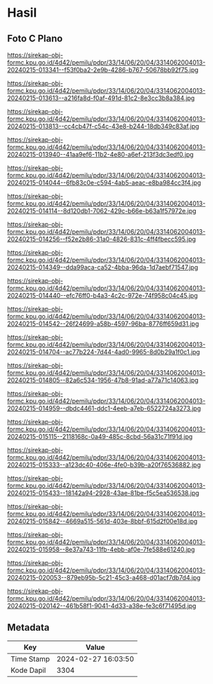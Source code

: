 # Hasil

## Foto C Plano

https://sirekap-obj-formc.kpu.go.id/4d42/pemilu/pdpr/33/14/06/20/04/3314062004013-20240215-013341--f53f0ba2-2e9b-4286-b767-50678bb92f75.jpg

https://sirekap-obj-formc.kpu.go.id/4d42/pemilu/pdpr/33/14/06/20/04/3314062004013-20240215-013613--a216fa8d-f0af-491d-81c2-8e3cc3b8a384.jpg

https://sirekap-obj-formc.kpu.go.id/4d42/pemilu/pdpr/33/14/06/20/04/3314062004013-20240215-013813--cc4cb47f-c54c-43e8-b244-18db349c83af.jpg

https://sirekap-obj-formc.kpu.go.id/4d42/pemilu/pdpr/33/14/06/20/04/3314062004013-20240215-013940--41aa9ef6-11b2-4e80-a6ef-213f3dc3edf0.jpg

https://sirekap-obj-formc.kpu.go.id/4d42/pemilu/pdpr/33/14/06/20/04/3314062004013-20240215-014044--6fb83c0e-c594-4ab5-aeac-e8ba984cc3f4.jpg

https://sirekap-obj-formc.kpu.go.id/4d42/pemilu/pdpr/33/14/06/20/04/3314062004013-20240215-014114--8d120db1-7062-429c-b66e-b63a1f57972e.jpg

https://sirekap-obj-formc.kpu.go.id/4d42/pemilu/pdpr/33/14/06/20/04/3314062004013-20240215-014256--f52e2b86-31a0-4826-831c-4ff4fbecc595.jpg

https://sirekap-obj-formc.kpu.go.id/4d42/pemilu/pdpr/33/14/06/20/04/3314062004013-20240215-014349--dda99aca-ca52-4bba-96da-1d7aebf71547.jpg

https://sirekap-obj-formc.kpu.go.id/4d42/pemilu/pdpr/33/14/06/20/04/3314062004013-20240215-014440--efc76ff0-b4a3-4c2c-972e-74f958c04c45.jpg

https://sirekap-obj-formc.kpu.go.id/4d42/pemilu/pdpr/33/14/06/20/04/3314062004013-20240215-014542--26f24699-a58b-4597-96ba-8776ff659d31.jpg

https://sirekap-obj-formc.kpu.go.id/4d42/pemilu/pdpr/33/14/06/20/04/3314062004013-20240215-014704--ac77b224-7d44-4ad0-9965-8d0b29a1f0c1.jpg

https://sirekap-obj-formc.kpu.go.id/4d42/pemilu/pdpr/33/14/06/20/04/3314062004013-20240215-014805--82a6c534-1956-47b8-91ad-a77a71c14063.jpg

https://sirekap-obj-formc.kpu.go.id/4d42/pemilu/pdpr/33/14/06/20/04/3314062004013-20240215-014959--dbdc4461-ddc1-4eeb-a7eb-6522724a3273.jpg

https://sirekap-obj-formc.kpu.go.id/4d42/pemilu/pdpr/33/14/06/20/04/3314062004013-20240215-015115--2118168c-0a49-485c-8cbd-56a31c71f91d.jpg

https://sirekap-obj-formc.kpu.go.id/4d42/pemilu/pdpr/33/14/06/20/04/3314062004013-20240215-015333--a123dc40-406e-4fe0-b39b-a20f76536882.jpg

https://sirekap-obj-formc.kpu.go.id/4d42/pemilu/pdpr/33/14/06/20/04/3314062004013-20240215-015433--18142a94-2928-43ae-81be-f5c5ea536538.jpg

https://sirekap-obj-formc.kpu.go.id/4d42/pemilu/pdpr/33/14/06/20/04/3314062004013-20240215-015842--4669a515-561d-403e-8bbf-615d2f00e18d.jpg

https://sirekap-obj-formc.kpu.go.id/4d42/pemilu/pdpr/33/14/06/20/04/3314062004013-20240215-015958--8e37a743-11fb-4ebb-af0e-7fe588e61240.jpg

https://sirekap-obj-formc.kpu.go.id/4d42/pemilu/pdpr/33/14/06/20/04/3314062004013-20240215-020053--879eb95b-5c21-45c3-a468-d01acf7db7d4.jpg

https://sirekap-obj-formc.kpu.go.id/4d42/pemilu/pdpr/33/14/06/20/04/3314062004013-20240215-020142--461b58f1-9041-4d33-a38e-fe3c6f71495d.jpg


## Metadata

| Key        | Value               |
| ---------- | ------------------- |
| Time Stamp | 2024-02-27 16:03:50 |
| Kode Dapil | 3304                |



